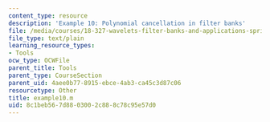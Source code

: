 ```yaml
---
content_type: resource
description: 'Example 10: Polynomial cancellation in filter banks'
file: /media/courses/18-327-wavelets-filter-banks-and-applications-spring-2003/8c1beb567d8803002c888c78c95e57d0_example10.m
file_type: text/plain
learning_resource_types:
- Tools
ocw_type: OCWFile
parent_title: Tools
parent_type: CourseSection
parent_uid: 4aee0b77-8915-ebce-4ab3-ca45c3d87c06
resourcetype: Other
title: example10.m
uid: 8c1beb56-7d88-0300-2c88-8c78c95e57d0
---
```


